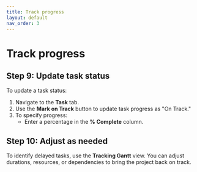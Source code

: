 ```yaml
---
title: Track progress
layout: default
nav_order: 3
---
```



# Track progress 

## Step 9: Update task status 

To update a task status:

1. Navigate to the **Task** tab.
2. Use the **Mark on Track** button to update task progress as "On Track."
3. To specify progress: 
   - Enter a percentage in the **% Complete** column.

## Step 10: Adjust as needed
To identify delayed tasks, use the **Tracking Gantt** view. You can adjust durations, resources, or dependencies to bring the project back on track.